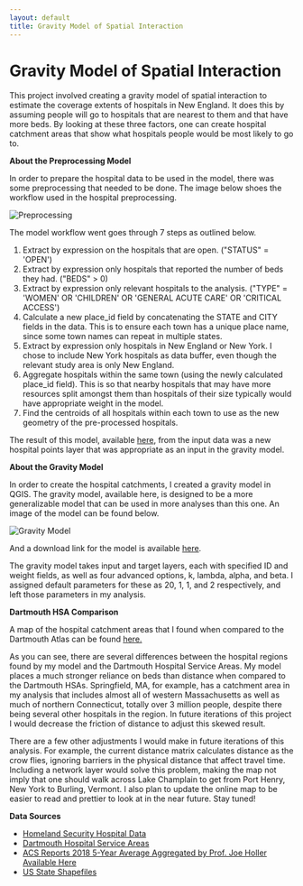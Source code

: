 ```yaml
---
layout: default
title: Gravity Model of Spatial Interaction
---
```


# Gravity Model of Spatial Interaction

This project involved creating a gravity model of spatial interaction to estimate the coverage extents of hospitals in New England. It does this by assuming people will go to hospitals that are nearest to them and that have more beds. By looking at these three factors, one can create hospital catchment areas that show what hospitals people would be most likely to go to.

**About the Preprocessing Model**

In order to prepare the hospital data to be used in the model, there was some preprocessing that needed to be done. The image below shoes the workflow used in the hospital preprocessing.

![Preprocessing](/assets/hospital_model.png)

The model workflow went goes through 7 steps as outlined below.

1. Extract by expression on the hospitals that are open. ("STATUS" = 'OPEN')
2. Extract by expression only hospitals that reported the number of beds they had. ("BEDS" > 0)
3. Extract by expression only relevant hospitals to the analysis. ("TYPE" = 'WOMEN' OR 'CHILDREN' OR 'GENERAL ACUTE CARE' OR 'CRITICAL ACCESS')
4. Calculate a new place_id field by concatenating the STATE and CITY fields in the data. This is to ensure each town has a unique place name, since some town names can repeat in multiple states.
5. Extract by expression only hospitals in New England or New York. I chose to include New York hospitals as data buffer, even though the relevant study area is only New England.
6. Aggregate hospitals within the same town (using the newly calculated place_id field). This is so that nearby hospitals that may have more resources split amongst them than hospitals of their size typically would have appropriate weight in the model.
7. Find the centroids of all hospitals within each town to use as the new geometry of the pre-processed hospitals.

The result of this model, available [here](/assets/hospital_aggregate.model3), from the input data was a new hospital points layer that was appropriate as an input in the gravity model.

**About the Gravity Model**

In order to create the hospital catchments, I created a gravity model in QGIS. The gravity model, available here, is designed to be a more generalizable model that can be used in more analyses than this one. An image of the model can be found below.

![Gravity Model](/assets/gravity_model.png)

And a download link for the model is available [here](/assets/gravity_model.model3).

The gravity model takes input and target layers, each with specified ID and weight fields, as well as four advanced options, k, lambda, alpha, and beta. I assigned default parameters for these as 20, 1, 1, and 2 respectively, and left those parameters in my analysis.

**Dartmouth HSA Comparison**

A map of the hospital catchment areas that I found when compared to the Dartmouth Atlas can be found [here.](https://jackson-mumper.github.io/gravity/assets/leaflet_map/#6/44.281/-70.887)

As you can see, there are several differences between the hospital regions found by my model and the Dartmouth Hospital Service Areas. My model places a much stronger reliance on beds than distance when compared to the Dartmouth HSAs. Springfield, MA, for example, has a catchment area in my analysis that includes almost all of western Massachusetts as well as much of northern Connecticut, totally over 3 million people, despite there being several other hospitals in the region. In future iterations of this project I would decrease the friction of distance to adjust this skewed result.

There are a few other adjustments I would make in future iterations of this analysis. For example, the current distance matrix calculates distance as the crow flies, ignoring barriers in the physical distance that affect travel time. Including a network layer would solve this problem, making the map not imply that one should walk across Lake Champlain to get from Port Henry, New York to Burling, Vermont. I also plan to update the online map to be easier to read and prettier to look at in the near future. Stay tuned!

**Data Sources**

- [Homeland Security Hospital Data](https://services1.arcgis.com/Hp6G80Pky0om7QvQ/ArcGIS/rest/services/Hospitals_1/FeatureServer)
- [Dartmouth Hospital Service Areas](https://atlasdata.dartmouth.edu/downloads/supplemental#boundaries)
- [ACS Reports 2018 5-Year Average Aggregated by Prof. Joe Holler Available Here](https://gis4dev.github.io/lessons/02a_gravitymodel.html)
- [US State Shapefiles](https://www.weather.gov/gis/USStates)
